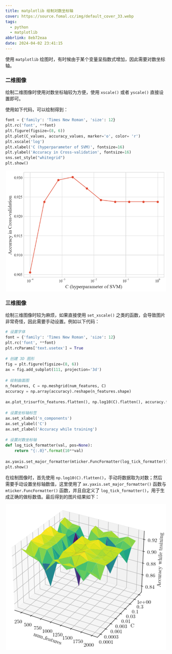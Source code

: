 ```yaml
---
title: matplotlib 绘制对数坐标轴
cover: https://source.fomal.cc/img/default_cover_33.webp
tags:
  - python
  - matplotlib
abbrlink: 8eb72eaa
date: 2024-04-02 23:41:15
---
```

使用 `matplotlib` 绘图时，有时候由于某个变量呈指数式增加，因此需要对数坐标轴。

### 二维图像
绘制二维图像时使用对数坐标轴较为方便，使用 `xscale()` 或者 `yscale()` 直接设置即可。

使用如下代码，可以绘制得到：
```python
font = {'family': 'Times New Roman', 'size': 12}
plt.rc('font', **font)
plt.figure(figsize=(8, 6))
plt.plot(C_values, accuracy_values, marker='o', color= 'r')
plt.xscale('log')
plt.xlabel('C (hyperparameter of SVM)', fontsize=16)
plt.ylabel('Accuracy in Cross-validation', fontsize=16)
sns.set_style("whitegrid")
plt.show()
```
<img src='../../figure/matplotlib 绘制对数坐标轴/no_reduction.png' width=500 style="display: block; margin-left: auto; margin-right: auto;">


### 三维图像
绘制三维图像时较为麻烦，如果直接使用 `set_xscale()` 之类的函数，会导致图片非常奇怪，因此需要手动设置。例如以下代码：

```python
# 设置字体
font = {'family': 'Times New Roman', 'size': 12}
plt.rc('font', **font)
plt.rcParams['text.usetex'] = True

# 创建 3D 图形
fig = plt.figure(figsize=(8, 6))
ax = fig.add_subplot(111, projection='3d')

# 绘制曲面图
n_features, C = np.meshgrid(num_features, C)
accuracy = np.array(accuracy).reshape(n_features.shape)

ax.plot_trisurf(n_features.flatten(), np.log10(C).flatten(), accuracy.flatten(), cmap='viridis')

# 设置坐标轴标签
ax.set_xlabel('n_components')
ax.set_ylabel('C')
ax.set_zlabel('Accuracy while training')

# 设置对数坐标轴
def log_tick_formatter(val, pos=None):
    return "{:.0}".format(10**val)

ax.yaxis.set_major_formatter(mticker.FuncFormatter(log_tick_formatter))
plt.show()
```

在绘制图像时，首先使用 `np.log10(C).flatten()`，手动将数据取为对数；然后需要手动设置坐标轴数值，这里使用了 `ax.yaxis.set_major_formatter()` 函数与 `mticker.FuncFormatter()` 函数，并且自定义了 `log_tick_formatter()`，用于生成正确的做标数值。最后得到的图片结果如下：

<img src='../../figure/matplotlib 绘制对数坐标轴/feature_selection.png' width=500 style="display: block; margin-left: auto; margin-right: auto;">


